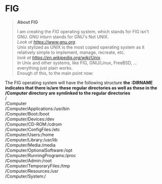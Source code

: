# FIG
>**About FIG**  
>
>I am creating the *FIG* operating system, which stands for FIG isn't GNU. GNU inturn stands for GNU's Not UNIX.  
>*Look at https://www.gnu.org*.  
>Unix stylized as UNIX is the most copied operating system as it relatively simple to implement, manage, recreate, etc.  
>*look at https://en.wikipedia.org/wiki/Unix*.  
>In Unix and other systems, like FIG, GNU/Linux, FreeBSD, ... everything just plain works.  
>Enough of this, to the main point now:

The FIG operating system will have the following structure
**the :DIRNAME indicates that there is/are  these regular directories as well as these in the /Computer directory are symlinked to the regular directories**  
/  
  /Computer  
    /Computer/Applications:/usr/bin  
    /Computer/Boot:/boot  
    /Computer/Devices:/dev  
    /Computer/CD-ROM:/cdrom  
    /Computer/ConfigFiles:/etc  
    /Computer/Users:/home  
    /Computer/Library:/usr/lib  
    /Computer/Media:/media  
    /Computer/OptionalSoftware:/opt  
    /Computer/RunningPrograms:/proc  
    /Computer/Admin:/root  
    /Computer/TemporaryFiles:/tmp  
    /Computer/Resources:/usr  
    /Computer/System:/  
